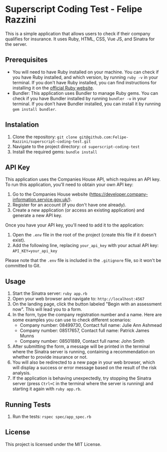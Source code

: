 # Superscript Coding Test - Felipe Razzini

This is a simple application that allows users to check if their company qualifies for insurance. It uses Ruby, HTML, CSS, Vue JS, and Sinatra for the server.

## Prerequisites

- You will need to have Ruby installed on your machine. You can check if you have Ruby installed, and which version, by running `ruby -v` in your terminal. If you don't have Ruby installed, you can find instructions for installing it on the [official Ruby website](https://www.ruby-lang.org/en/documentation/installation/).
- Bundler: This application uses Bundler to manage Ruby gems. You can check if you have Bundler installed by running `bundler -v` in your terminal. If you don't have Bundler installed, you can install it by running `gem install bundler`.

## Instalation
1. Clone the repository: `git clone git@github.com:Felipe-Razzini/superscript-coding-test.git`
2. Navigate to the project directory: `cd superscript-coding-test`
3. Install the required gems: `bundle install`

## API Key

This application uses the Companies House API, which requires an API key. To run this application, you'll need to obtain your own API key:

1. Go to the Companies House website (https://developer.company-information.service.gov.uk/).
2. Register for an account (if you don't have one already).
3. Create a new application (or access an existing application) and generate a new API key.

Once you have your API key, you'll need to add it to the application:

1. Open the `.env` file in the root of the project (create this file if it doesn't exist).
2. Add the following line, replacing `your_api_key` with your actual API key: `API_KEY=your_api_key`

Please note that the `.env` file is included in the `.gitignore` file, so it won't be committed to Git.

## Usage
1. Start the Sinatra server: `ruby app.rb`
2. Open your web browser and navigate to: `http://localhost:4567`
3. On the landing page, click the button labeled "Begin with an assessment now". This will lead you to a form.
4. In the form, type the company registration number and a name. Here are some examples you can use to check different scenarios:
   - Company number: 08499730, Contact full name: Julie Ann Ashmead
   - Company number: 08517657, Contact full name: Patrick James Munns
   - Company number: 08501889, Contact full name: John Smith
5. After submitting the form, a message will be printed in the terminal where the Sinatra server is running, containing a recommendation on whether to provide insurance or not.
6. You will also be redirected to a new page in your web browser, which will display a success or error message based on the result of the risk analysis.
7. If the application is behaving unexpectedly, try stopping the Sinatra server (press `Ctrl+C` in the terminal where the server is running) and starting it again with `ruby app.rb`.

## Running Tests
1. Run the tests: `rspec spec/app_spec.rb`

## License
This project is licensed under the MIT License.
